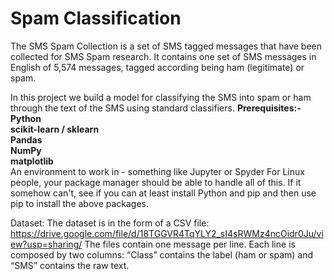 <h1>Spam Classification</h1>
The SMS Spam Collection is a set of SMS tagged messages that have been collected for SMS Spam research. It contains one set of SMS messages in English of 5,574 messages, tagged according being ham (legitimate) or spam.<br>
 
In this project we build a model for classifying the SMS into spam or ham through the text of the SMS using standard classifiers.
<b>Prerequisites:-</b><br>
<b>
Python<br>
scikit-learn / sklearn<br>
Pandas<br>
NumPy<br>
matplotlib<br></b>
An environment to work in - something like Jupyter or Spyder
For Linux people, your package manager should be able to handle all of this. If it somehow can't, see if you can at least install Python and pip and then use pip to install the above packages.

Dataset:
The dataset is in the form of a CSV file:
https://drive.google.com/file/d/18TGGVR4TqYLY2_sI4sRWMz4ncOidr0Ju/view?usp=sharing/
The files contain one message per line. Each line is composed by two columns: “Class” contains the label (ham or spam) and “SMS” contains the raw text.



